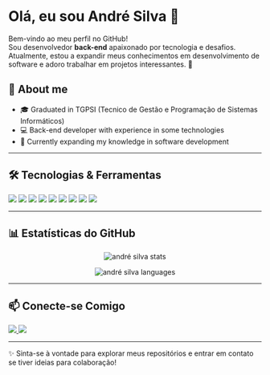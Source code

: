 # Olá, eu sou André Silva 👋

Bem-vindo ao meu perfil no GitHub!  
Sou desenvolvedor **back-end** apaixonado por tecnologia e desafios.  
Atualmente, estou a expandir meus conhecimentos em desenvolvimento de software e adoro trabalhar em projetos interessantes. 🚀


## 📌 About me
- 🎓 Graduated in TGPSI (Tecnico de Gestão e Programação de Sistemas Informáticos)
- 💻 Back-end developer with experience in some technologies
- 🌱 Currently expanding my knowledge in software development
---

## 🛠️ Tecnologias & Ferramentas  

<p align="left">
  <img src="https://img.shields.io/badge/C-00599C?style=for-the-badge&logo=c&logoColor=white" />
  <img src="https://img.shields.io/badge/C%23-239120?style=for-the-badge&logo=c-sharp&logoColor=white" />
  <img src="https://img.shields.io/badge/JavaScript-F7DF1E?style=for-the-badge&logo=javascript&logoColor=black" />
  <img src="https://img.shields.io/badge/TypeScript-007ACC?style=for-the-badge&logo=typescript&logoColor=white" />
  <img src="https://img.shields.io/badge/React-20232A?style=for-the-badge&logo=react&logoColor=61DAFB" />
  <img src="https://img.shields.io/badge/React_Native-20232A?style=for-the-badge&logo=react&logoColor=61DAFB" />
  <img src="https://img.shields.io/badge/MySQL-4479A1?style=for-the-badge&logo=mysql&logoColor=white" />
  <img src="https://img.shields.io/badge/HTML5-E34F26?style=for-the-badge&logo=html5&logoColor=white" />
  <img src="https://img.shields.io/badge/CSS3-1572B6?style=for-the-badge&logo=css3&logoColor=white" />
</p>

---

## 📊 Estatísticas do GitHub  

<p align="center">
  <img src="https://github-readme-stats.vercel.app/api?username=afasilva&show_icons=true&theme=radical" alt="andré silva stats" />
</p>

<p align="center">
  <img src="https://github-readme-stats.vercel.app/api/top-langs?username=afasilva&layout=compact&langs_count=8&theme=radical" alt="andré silva languages" />
</p>

---

## 📫 Conecte-se Comigo  

<p align="left">
  <a href="https://linkedin.com/in/andré silva" target="blank">
    <img src="https://img.shields.io/badge/LinkedIn-0077B5?style=for-the-badge&logo=linkedin&logoColor=white" />
  </a>
  <a href="mailto:seuemail@gmail.com">
    <img src="https://img.shields.io/badge/Gmail-D14836?style=for-the-badge&logo=gmail&logoColor=white" />
  </a>
</p>

---

✨ Sinta-se à vontade para explorar meus repositórios e entrar em contato se tiver ideias para colaboração!
